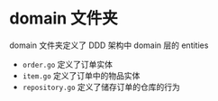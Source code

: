 # domain 文件夹

domain 文件夹定义了 DDD 架构中 domain 层的 entities

- `order.go` 定义了订单实体
- `item.go` 定义了订单中的物品实体
- `repository.go` 定义了储存订单的仓库的行为
